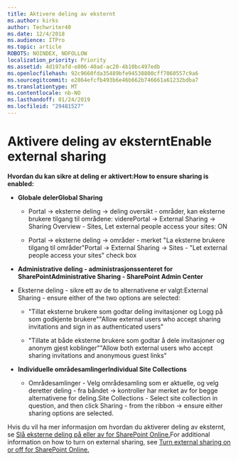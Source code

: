 ```yaml
---
title: Aktivere deling av eksternt
ms.author: kirks
author: Techwriter40
ms.date: 12/4/2018
ms.audience: ITPro
ms.topic: article
ROBOTS: NOINDEX, NOFOLLOW
localization_priority: Priority
ms.assetid: 4d197afd-e806-40ad-ac20-4b10bc497edb
ms.openlocfilehash: 92c9660fda35489bfe94538800cff7060557c9a6
ms.sourcegitcommit: e2864efcfb493b6e46b662b746661a61232bdba7
ms.translationtype: MT
ms.contentlocale: nb-NO
ms.lasthandoff: 01/24/2019
ms.locfileid: "29481527"
---
```

# <a name="enable-external-sharing"></a><span data-ttu-id="22fdb-102">Aktivere deling av eksternt</span><span class="sxs-lookup"><span data-stu-id="22fdb-102">Enable external sharing</span></span>

 <span data-ttu-id="22fdb-103">**Hvordan du kan sikre at deling er aktivert:**</span><span class="sxs-lookup"><span data-stu-id="22fdb-103">**How to ensure sharing is enabled:**</span></span>
  
- <span data-ttu-id="22fdb-104">**Globale deler**</span><span class="sxs-lookup"><span data-stu-id="22fdb-104">**Global Sharing**</span></span>
    
  - <span data-ttu-id="22fdb-105">Portal -\> eksterne deling -\> deling oversikt - områder, kan eksterne brukere tilgang til områdene: videre</span><span class="sxs-lookup"><span data-stu-id="22fdb-105">Portal -\> External Sharing -\> Sharing Overview - Sites, Let external people access your sites: ON</span></span>
    
  - <span data-ttu-id="22fdb-106">Portal -\> eksterne deling -\> områder - merket "La eksterne brukere tilgang til områder"</span><span class="sxs-lookup"><span data-stu-id="22fdb-106">Portal -\> External Sharing -\> Sites - "Let external people access your sites" check box</span></span>
    
- <span data-ttu-id="22fdb-107">**Administrative deling - administrasjonssenteret for SharePoint**</span><span class="sxs-lookup"><span data-stu-id="22fdb-107">**Administrative Sharing - SharePoint Admin Center**</span></span>
    
- <span data-ttu-id="22fdb-108">Eksterne deling - sikre ett av de to alternativene er valgt:</span><span class="sxs-lookup"><span data-stu-id="22fdb-108">External Sharing - ensure either of the two options are selected:</span></span>
    
  - <span data-ttu-id="22fdb-109">"Tillat eksterne brukere som godtar deling invitasjoner og Logg på som godkjente brukere"</span><span class="sxs-lookup"><span data-stu-id="22fdb-109">"Allow external users who accept sharing invitations and sign in as authenticated users"</span></span>
    
  - <span data-ttu-id="22fdb-110">"Tillate at både eksterne brukere som godtar å dele invitasjoner og anonym gjest koblinger"</span><span class="sxs-lookup"><span data-stu-id="22fdb-110">"Allow both external users who accept sharing invitations and anonymous guest links"</span></span>
    
- <span data-ttu-id="22fdb-111">**Individuelle områdesamlinger**</span><span class="sxs-lookup"><span data-stu-id="22fdb-111">**Individual Site Collections**</span></span>
    
  - <span data-ttu-id="22fdb-112">Områdesamlinger - Velg områdesamling som er aktuelle, og velg deretter deling - fra båndet -\> kontroller har merket av for begge alternativene for deling.</span><span class="sxs-lookup"><span data-stu-id="22fdb-112">Site Collections - Select site collection in question, and then click Sharing - from the ribbon -\> ensure either sharing options are selected.</span></span>
    
<span data-ttu-id="22fdb-113">Hvis du vil ha mer informasjon om hvordan du aktiverer deling av eksternt, se [Slå eksterne deling på eller av for SharePoint Online.](https://go.microsoft.com/fwlink/?linkid=2047681&amp;clcid=0x409)</span><span class="sxs-lookup"><span data-stu-id="22fdb-113">For additional information on how to turn on external sharing, see [Turn external sharing on or off for SharePoint Online.](https://go.microsoft.com/fwlink/?linkid=2047681&amp;clcid=0x409)</span></span>
  


